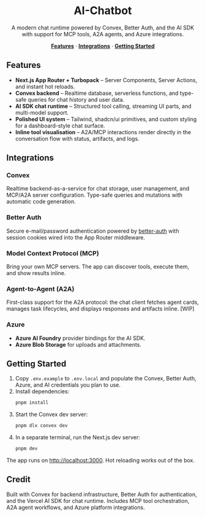 <h1 align="center">
AI-Chatbot
</h1>

<p align="center">
  A modern chat runtime powered by Convex, Better Auth, and the AI SDK with support for MCP tools, A2A agents, and Azure integrations.
</p>

<p align="center">
  <a href="#features"><strong>Features</strong></a> ·
  <a href="#integrations"><strong>Integrations</strong></a> ·
  <a href="#getting-started"><strong>Getting Started</strong></a>
</p>

## Features

- **Next.js App Router + Turbopack** – Server Components, Server Actions, and instant hot reloads.
- **Convex backend** – Realtime database, serverless functions, and type-safe queries for chat history and user data.
- **AI SDK chat runtime** – Structured tool calling, streaming UI parts, and multi-model support.
- **Polished UI system** – Tailwind, shadcn/ui primitives, and custom styling for a dashboard-style chat surface.
- **Inline tool visualisation** – A2A/MCP interactions render directly in the conversation flow with status, artifacts, and logs.

## Integrations

### Convex

Realtime backend-as-a-service for chat storage, user management, and MCP/A2A server configuration. Type-safe queries and mutations with automatic code generation.

### Better Auth

Secure e-mail/password authentication powered by [better-auth](https://github.com/better-auth/better-auth) with session cookies wired into the App Router middleware.

### Model Context Protocol (MCP)

Bring your own MCP servers. The app can discover tools, execute them, and show results inline.

### Agent-to-Agent (A2A)

First-class support for the A2A protocol: the chat client fetches agent cards, manages task lifecycles, and displays responses and artifacts inline. [WIP]

### Azure

- **Azure AI Foundry** provider bindings for the AI SDK.
- **Azure Blob Storage** for uploads and attachments.

## Getting Started

1. Copy `.env.example` to `.env.local` and populate the Convex, Better Auth, Azure, and AI credentials you plan to use.
2. Install dependencies:
   ```bash
   pnpm install
   ```
3. Start the Convex dev server:
   ```bash
   pnpm dlx convex dev
   ```
4. In a separate terminal, run the Next.js dev server:
   ```bash
   pnpm dev
   ```

The app runs on [http://localhost:3000](http://localhost:3000). Hot reloading works out of the box.

## Credit

Built with Convex for backend infrastructure, Better Auth for authentication, and the Vercel AI SDK for chat runtime. Includes MCP tool orchestration, A2A agent workflows, and Azure platform integrations.
